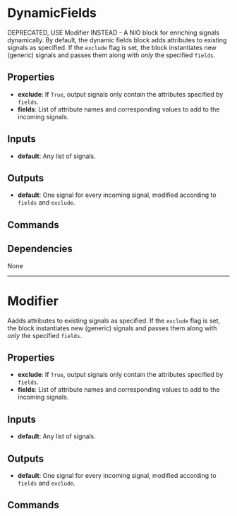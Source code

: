 DynamicFields
=============
DEPRECATED, USE Modifier INSTEAD - A NIO block for enriching signals dynamically.  By default, the dynamic fields block adds attributes to existing signals as specified. If the `exclude` flag is set, the block instantiates new (generic) signals and passes them along with *only* the specified `fields`.

Properties
----------
- **exclude**: If `True`, output signals only contain the attributes specified by `fields`.
- **fields**: List of attribute names and corresponding values to add to the incoming signals.

Inputs
------
- **default**: Any list of signals.

Outputs
-------
- **default**: One signal for every incoming signal, modified according to `fields` and `exclude`.

Commands
--------

Dependencies
------------
None

***

Modifier
========
Aadds attributes to existing signals as specified. If the `exclude` flag is set, the block instantiates new (generic) signals and passes them along with *only* the specified `fields`.

Properties
----------
- **exclude**: If `True`, output signals only contain the attributes specified by `fields`.
- **fields**: List of attribute names and corresponding values to add to the incoming signals.

Inputs
------
- **default**: Any list of signals.

Outputs
-------
- **default**: One signal for every incoming signal, modified according to `fields` and `exclude`.

Commands
--------

